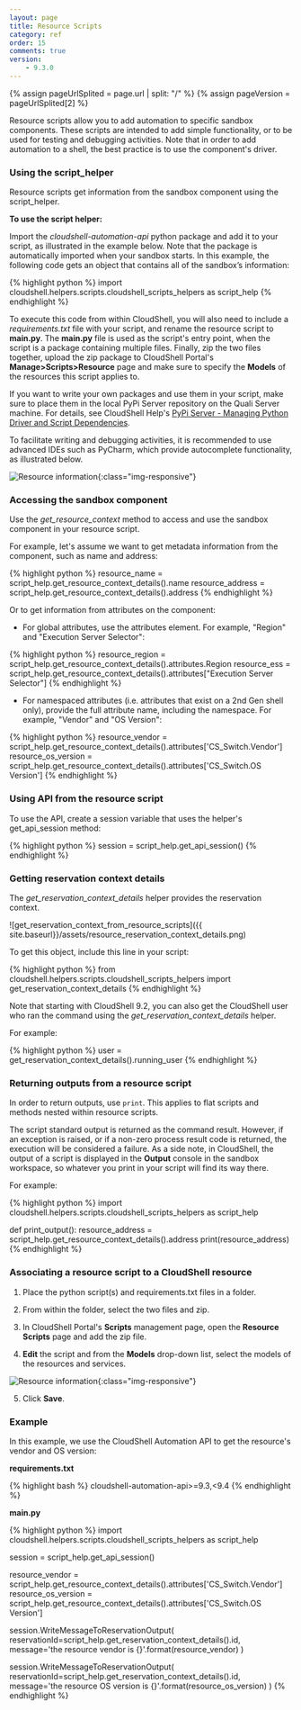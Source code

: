 ```yaml
---
layout: page
title: Resource Scripts
category: ref
order: 15
comments: true
version:
    - 9.3.0
---
```


{% assign pageUrlSplited = page.url | split: "/" %}
{% assign pageVersion = pageUrlSplited[2] %}

Resource scripts allow you to add automation to specific sandbox components. These scripts are intended to add simple functionality, or to be used for testing and debugging activities. Note that in order to add automation to a shell, the best practice is to use the component's driver.

### Using the script_helper

Resource scripts get information from the sandbox component using the script_helper.

**To use the script helper:** 

Import the *cloudshell-automation-api* python package and add it to your script, as illustrated in the example below. Note that the package is automatically imported when your sandbox starts. In this example, the following code gets an object that contains all of the sandbox’s information:

{% highlight python %}
import cloudshell.helpers.scripts.cloudshell_scripts_helpers as script_help
{% endhighlight %}

To execute this code from within CloudShell, you will also need to include a *requirements.txt* file with your script, and rename the resource script to **__main__.py**. The **__main__.py** file is used as the script's entry point, when the script is a package containing multiple files. Finally, zip the two files together, upload the zip package to CloudShell Portal's **Manage>Scripts>Resource** page and make sure to specify the **Models** of the resources this script applies to.

If you want to write your own packages and use them in your script, make sure to place them in the local PyPi Server repository on the Quali Server machine. For details, see CloudShell Help's <a href="http://help.quali.com/Online%20Help/8.3/Portal/Content/Admn/Pyth-Cnfg-Mds.htm" target="_blank">PyPi Server - Managing Python Driver and Script Dependencies</a>.

To facilitate writing and debugging activities, it is recommended to use advanced IDEs such as PyCharm, which provide autocomplete functionality, as illustrated below. 

![Resource information]({{site.baseurl}}/assets/resource_context.png){:class="img-responsive"}

### Accessing the sandbox component

Use the *get_resource_context* method to access and use the sandbox component in your resource script. 

For example, let's assume we want to get metadata information from the component, such as name and address:

{% highlight python %}
resource_name = script_help.get_resource_context_details().name
resource_address = script_help.get_resource_context_details().address
{% endhighlight %}

Or to get information from attributes on the component:

* For global attributes, use the attributes element. For example, "Region" and "Execution Server Selector":

{% highlight python %}
resource_region = script_help.get_resource_context_details().attributes.Region
resource_ess = script_help.get_resource_context_details().attributes["Execution Server Selector"]
{% endhighlight %}

* For namespaced attributes (i.e. attributes that exist on a 2nd Gen shell only), provide the full attribute name, including the namespace. For example, "Vendor" and "OS Version":

{% highlight python %}
resource_vendor = script_help.get_resource_context_details().attributes['CS_Switch.Vendor']
resource_os_version = script_help.get_resource_context_details().attributes['CS_Switch.OS Version']
{% endhighlight %}

### Using API from the resource script

To use the API, create a session variable that uses the helper's get_api_session method:

{% highlight python %}
session = script_help.get_api_session()
{% endhighlight %}

### Getting reservation context details

The *get_reservation_context_details* helper provides the reservation context. 

![get_reservation_context_from_resource_scripts]({{ site.baseurl}}/assets/resource_reservation_context_details.png)

To get this object, include this line in your script:

{% highlight python %}
from cloudshell.helpers.scripts.cloudshell_scripts_helpers import get_reservation_context_details
{% endhighlight %}

Note that starting with CloudShell 9.2, you can also get the CloudShell user who ran the command using the *get_reservation_context_details* helper.

For example:

{% highlight python %}
user = get_reservation_context_details().running_user
{% endhighlight %}

### Returning outputs from a resource script

In order to return outputs, use `print`. This applies to flat scripts and methods nested within resource scripts. 

The script standard output is returned as the command result. However, if an exception is raised, or if a non-zero process result code is returned, the execution will be considered a failure. As a side note, in CloudShell, the output of a script is displayed in the **Output** console in the sandbox workspace, so whatever you print in your script will find its way there.

For example:

{% highlight python %}
import cloudshell.helpers.scripts.cloudshell_scripts_helpers as script_help

def print_output():
    resource_address = script_help.get_resource_context_details().address
    print(resource_address)
 {% endhighlight %}

### Associating a resource script to a CloudShell resource

1) Place the python script(s) and requirements.txt files in a folder.

2) From within the folder, select the two files and zip.

3) In CloudShell Portal's **Scripts** management page, open the **Resource Scripts** page and add the zip file.

4) **Edit** the script and from the **Models** drop-down list, select the models of the resources and services.

![Resource information]({{site.baseurl}}/assets/resource_script-add-to-cloudshell.png){:class="img-responsive"}

5) Click **Save**.

### Example

In this example, we use the CloudShell Automation API to get the resource's vendor and OS version:

**requirements.txt**

{% highlight bash %}
cloudshell-automation-api>=9.3,<9.4
{% endhighlight %}

**__main__.py**

{% highlight python %}
import cloudshell.helpers.scripts.cloudshell_scripts_helpers as script_help

session = script_help.get_api_session()

resource_vendor = script_help.get_resource_context_details().attributes['CS_Switch.Vendor']
resource_os_version = script_help.get_resource_context_details().attributes['CS_Switch.OS Version']

session.WriteMessageToReservationOutput(
    reservationId=script_help.get_reservation_context_details().id,
    message='the resource vendor is {}'.format(resource_vendor)
)

session.WriteMessageToReservationOutput(
    reservationId=script_help.get_reservation_context_details().id,
    message='the resource OS version is {}'.format(resource_os_version)
)
{% endhighlight %}

